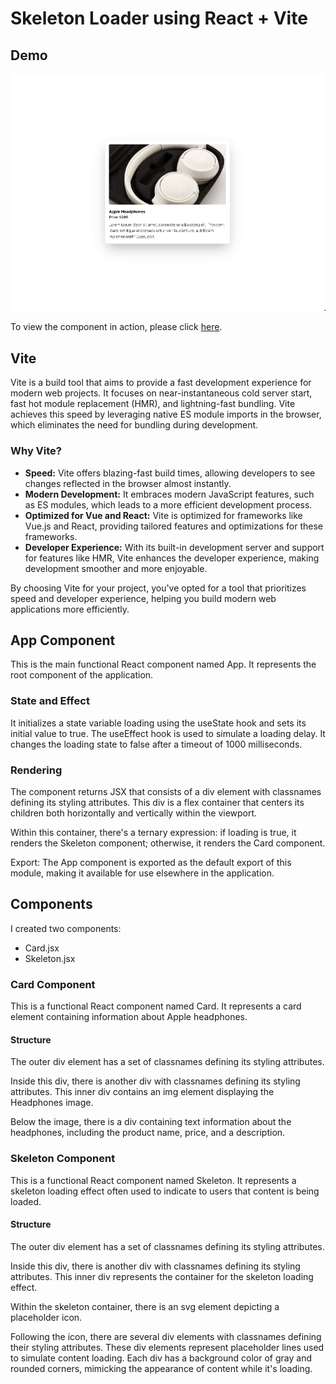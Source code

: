 # Skeleton Loader using React + Vite

## Demo

![Skeleton Loader Demo](./src/assets/media/skeleton_loader.gif)

To view the component in action, please click [here](https://skeleton-loader-react.vercel.app/).

## Vite

Vite is a build tool that aims to provide a fast development experience for modern web projects. It focuses on near-instantaneous cold server start, fast hot module replacement (HMR), and lightning-fast bundling. Vite achieves this speed by leveraging native ES module imports in the browser, which eliminates the need for bundling during development.

### Why Vite?

- **Speed:** Vite offers blazing-fast build times, allowing developers to see changes reflected in the browser almost instantly.
- **Modern Development:** It embraces modern JavaScript features, such as ES modules, which leads to a more efficient development process.
- **Optimized for Vue and React:** Vite is optimized for frameworks like Vue.js and React, providing tailored features and optimizations for these frameworks.
- **Developer Experience:** With its built-in development server and support for features like HMR, Vite enhances the developer experience, making development smoother and more enjoyable.

By choosing Vite for your project, you've opted for a tool that prioritizes speed and developer experience, helping you build modern web applications more efficiently.

## App Component

This is the main functional React component named App. It represents the root component of the application.

### State and Effect

It initializes a state variable loading using the useState hook and sets its initial value to true. The useEffect hook is used to simulate a loading delay. It changes the loading state to false after a timeout of 1000 milliseconds.

### Rendering

The component returns JSX that consists of a div element with classnames defining its styling attributes. This div is a flex container that centers its children both horizontally and vertically within the viewport.

Within this container, there's a ternary expression: if loading is true, it renders the Skeleton component; otherwise, it renders the Card component.

Export: The App component is exported as the default export of this module, making it available for use elsewhere in the application.

## Components

I created two components:

- Card.jsx
- Skeleton.jsx

### Card Component

This is a functional React component named Card. It represents a card element containing information about Apple headphones.

#### Structure

The outer div element has a set of classnames defining its styling attributes.

Inside this div, there is another div with classnames defining its styling attributes. This inner div contains an img element displaying the Headphones image.

Below the image, there is a div containing text information about the headphones, including the product name, price, and a description.

### Skeleton Component

This is a functional React component named Skeleton. It represents a skeleton loading effect often used to indicate to users that content is being loaded.

#### Structure

The outer div element has a set of classnames defining its styling attributes.

Inside this div, there is another div with classnames defining its styling attributes. This inner div represents the container for the skeleton loading effect.

Within the skeleton container, there is an svg element depicting a placeholder icon.

Following the icon, there are several div elements with classnames defining their styling attributes. These div elements represent placeholder lines used to simulate content loading. Each div has a background color of gray and rounded corners, mimicking the appearance of content while it's loading.
